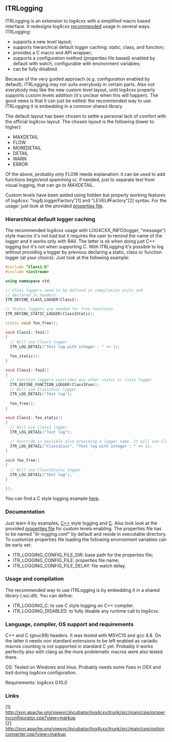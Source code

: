 ## ITRLogging

ITRLogging is an extension to log4cxx with a simplified macro
based interface. It redesigns log4cxx [recommended](http://logging.apache.org/log4cxx/usage.html)
usage in several ways. ITRLogging:

 * supports a new level layout;
 * supports hierarchical default logger caching: static, class,
   and function;
 * provides a C macro and API wrapper;
 * supports a configuration method (properties file based) enabled
   by default with watch, configurable with environment variables;
 * can be fully disabled.

Because of the very guided approach (e.g. configuration enabled by default),
ITRLogging may not suits everybody in certain parts. Also not everybody may like
the new custom level layout, until log4cxx properly supports custom levels addition
(it's unclear when this will happen). The good news is that it can just be edited:
the recommended way to use ITRLogging it is embedding in a common shared library.

The default layout has been chosen to settle a personal lack of comfort with the
official log4cxx layout. The chosen layout is the following (lower to higher):

 * MAXDETAIL
 * FLOW
 * MOREDETAIL
 * DETAIL
 * WARN
 * ERROR
 
Of the above, probably only FLOW needs explanation: it can be used to
add functions begin/end spamming or, if needed, just to separate text
from visual logging, that can go to MAXDETAIL.

Custom levels have been added using hidden but properly working
features of log4cxx: "log4j.loggerFactory"[1] and "LEVEL#Factory"[2]
syntax. For the usage: just look at the provided
[properties file](https://github.com/it-robotics/ITRLogging/blob/master/resources/itr-logging.conf).

### Hierarchical default logger caching

The recommended log4cxx usage with LOG4CXX_INFO(logger, "message") style
macros it's not bad but it requires the user to remind the name of the logger
and it works only with RAII. The latter is ok when doing just C++ logging
but it's not when supporting C. With ITRLogging it's possible to log without
providing a logger by previous declaring a static, class or function logger
(at your choice). Just look at the following example:

```cpp
#include "Class1.h"
#include <iostream>

using namespace std;

// Class loggers need to be defined in compilation units and
// declared in headers.
ITR_DEFINE_CLASS_LOGGER(Class1);

// Static loggers are needed for free functions
ITR_DEFINE_STATIC_LOGGER(Class1Static);

static void foo_free();

void Class1::foo1()
{
  // Will use Class1 logger
  ITR_LOG_DETAIL("Test log with integer : " << 1);
  
  foo_static();
}

void Class1::foo2()
{
  // Function loggers overrides any other static or class logger
  ITR_DEFINE_FUNCTION_LOGGER(Class1Func);
  // Will use Class1Func logger
  ITR_LOG_DETAIL("Test log");
  
  foo_free();
}

void Class1::foo_static()
{
  // Will use Class1 logger
  ITR_LOG_DETAIL("Test log");
  
  // Override is possible also providing a logger name. It will use Class1Cust logger
  ITR_LOG_DETAIL("Class1Cust", "Test log with integer : " << 1);
}

void foo_free()
{
  // Will use Class1Static logger
  ITR_LOG_DETAIL("Test log");
}

});
```

You can find a C style logging example [here](https://github.com/it-robotics/ITRLogging/blob/master/test/testc/module1.c).

### Documentation

Just learn it by examples, [C++](https://github.com/it-robotics/ITRLogging/tree/master/test/testcpp)
style logging and [C](https://github.com/it-robotics/ITRLogging/tree/master/test/testc).
Also look look at the provided [properties file](https://github.com/it-robotics/ITRLogging/blob/master/resources/itr-logging.conf)
for custom levels enabling. The properties file has to be named
"itr-logging.conf" by default and reside in executable directory.
To customize properties file loading the following environment
variables can be early set:

 * ITR_LOGGING_CONFIG_FILE_DIR: base path for the properties file;
 * ITR_LOGGING_CONFIG_FILE: properties file name;
 * ITR_LOGGING_CONFIG_FILE_DELAY: file watch delay.
 
### Usage and compilation

The recommended way to use ITRLogging is by embedding it in a shared
library (.so/.dll). You can define:

* ITR_LOGGING_C: to use C style logging on C++ compiler.
* ITR_LOGGING_DISABLED: to fully disable any runtime call to
log4cxx.

### Language, compiler, OS support and requirements

C++ and C (gnuc89) headers. It was tested with MSVC10 and gcc 4.8.
On the latter it needs non standard extensions to be left enabled
as variadic macros counting is not supported in standard C yet. Probably
it works perfectly also with clang as the more problematic macros were
also tested there.

OS: Tested on Windows and linux. Probably needs some fixes in
OSX and bsd during log4cxx configuration.

Requirements: log4cxx 0.10.0

### Links

[1] http://svn.apache.org/viewvc/incubator/log4cxx/trunk/src/main/cpp/propertyconfigurator.cpp?view=markup<br />
[2] http://svn.apache.org/viewvc/incubator/log4cxx/trunk/src/main/cpp/optionconverter.cpp?view=markup